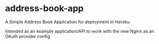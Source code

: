 address-book-app
================

A Simple Address Book Application for deployment in Heroku

Intended as an example application/API to work with the new Nginx as an OAuth provider config
